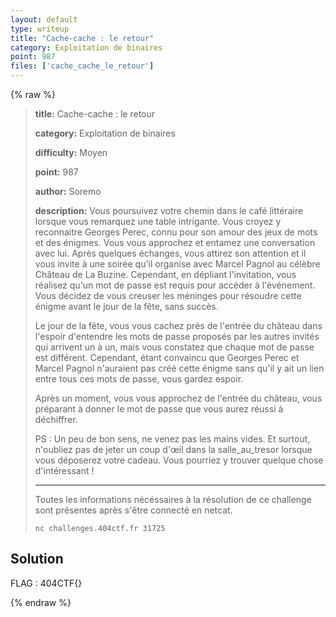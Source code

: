 ```yaml
---
layout: default
type: writeup
title: "Cache-cache : le retour"
category: Exploitation de binaires
point: 987
files: ['cache_cache_le_retour']
---
```


{% raw %}
> **title:** Cache-cache : le retour
>
> **category:** Exploitation de binaires
>
> **difficulty:** Moyen
>
> **point:** 987
>
> **author:** Soremo
>
> **description:**
> Vous poursuivez votre chemin dans le café littéraire lorsque vous remarquez une table intrigante. Vous croyez y reconnaitre Georges Perec, connu pour son amour des jeux de mots et des énigmes. Vous vous approchez et entamez une conversation avec lui. Après quelques échanges, vous attirez son attention et il vous invite à une soirée qu'il organise avec Marcel Pagnol au célèbre Château de La Buzine. Cependant, en dépliant l'invitation, vous réalisez qu'un mot de passe est requis pour accéder à l'événement. Vous décidez de vous creuser les méninges pour résoudre cette énigme avant le jour de la fête, sans succès.
> 
> Le jour de la fête, vous vous cachez près de l'entrée du château dans l'espoir d'entendre les mots de passe proposés par les autres invités qui arrivent un à un, mais vous constatez que chaque mot de passe est différent. Cependant, étant convaincu que Georges Perec et Marcel Pagnol n'auraient pas créé cette énigme sans qu'il y ait un lien entre tous ces mots de passe, vous gardez espoir.
> 
> Après un moment, vous vous approchez de l'entrée du château, vous préparant à donner le mot de passe que vous aurez réussi à déchiffrer.
> 
> PS : Un peu de bon sens, ne venez pas les mains vides. Et surtout, n'oubliez pas de jeter un coup d'œil dans la salle_au_tresor lorsque vous déposerez votre cadeau. Vous pourriez y trouver quelque chose d'intéressant !
> 
> ***
> 
> Toutes les informations nécéssaires à la résolution de ce challenge sont présentes après s'être connecté en netcat.
> 
> ```
> nc challenges.404ctf.fr 31725
> ```

## Solution


<span class="flag">FLAG : 404CTF{}</span>

{% endraw %}